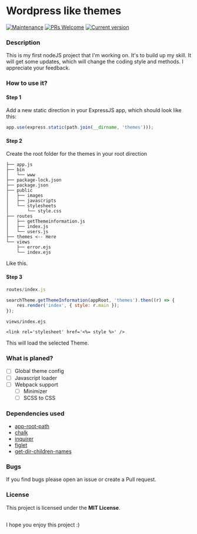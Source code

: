 # Wordpress like themes
[![Maintenance](https://img.shields.io/badge/Maintained%3F-yes-green.svg)](https://GitHub.com/Naereen/StrapDown.js/graphs/commit-activity)
[![PRs Welcome](https://img.shields.io/badge/PRs-Welcome-green.svg)](https://github.com/zunamidev/ThemeSupportExpress/pulls)
[![Current version]( https://img.shields.io/npm/v/theme-support-express?color=green&logo=npm)](https://www.npmjs.com/package/theme-support-express)

### Description
This is my first nodeJS project that I'm working on. It's to build up my skill. It will get some updates, which will change the coding style and methods. I appreciate your feedback.
### How to use it?
#### Step 1
Add a new static direction in your ExpressJS app, which should look like this:
```javascript
app.use(express.static(path.join(__dirname, 'themes')));
```
#### Step 2
Create the root folder for the themes in your root direction
```
├── app.js
├── bin
│   └── www
├── package-lock.json
├── package.json
├── public
│   ├── images
│   ├── javascripts
│   └── stylesheets
│       └── style.css
├── routes
│   ├── getThemeinformation.js
│   ├── index.js
│   └── users.js
├── themes <-- Here 
└── views
    ├── error.ejs
    └── index.ejs
```
Like this.

#### Step 3
```javascript
routes/index.js

searchTheme.getThemeInformation(appRoot, 'themes').then((r) => {
    res.render('index', { style: r.main });
});
```

```ejs
views/index.ejs

<link rel='stylesheet' href='<%= style %>' />
```

This will load the selected Theme.

### What is planed?
- [ ] Global theme config
- [ ] Javascript loader
- [ ] Webpack support
    - [ ] Minimizer
    - [ ] SCSS to CSS

### Dependencies used
- [app-root-path](https://www.npmjs.com/package/app-root-path) 
- [chalk](https://www.npmjs.com/package/chalk) 
- [inquirer](https://www.npmjs.com/package/inquirer) 
- [figlet](https://www.npmjs.com/package/figlet) 
- [get-dir-children-names](https://www.npmjs.com/package/get-dir-children-names) 

### Bugs
If you find bugs please open an issue or create a Pull request.

### License
This project is licensed under the **MIT License**.
##

I hope you enjoy this project :)
